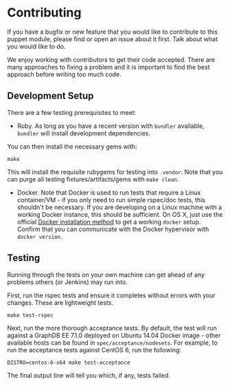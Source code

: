 # Contributing

If you have a bugfix or new feature that you would like to contribute to this puppet module, please find or open an issue about it first.
Talk about what you would like to do.

We enjoy working with contributors to get their code accepted.
There are many approaches to fixing a problem and it is important to find the best approach before writing too much code.

## Development Setup

There are a few testing prerequisites to meet:

* Ruby.
  As long as you have a recent version with `bundler` available, `bundler` will install development dependencies.

You can then install the necessary gems with:

    make

This will install the requisite rubygems for testing into `.vendor`.
Note that you can purge all testing fixtures/artifacts/gems with `make clean`.

* Docker.
  Note that Docker is used to run tests that require a Linux container/VM - if you only need to run simple rspec/doc tests, this shouldn't be necessary.
  If you are developing on a Linux machine with a working Docker instance, this should be sufficient.
  On OS X, just use the official [Docker installation method](https://docs.docker.com/engine/installation/mac/) to get a working `docker` setup.
  Confirm that you can communicate with the Docker hypervisor with `docker version`.

## Testing

Running through the tests on your own machine can get ahead of any problems others (or Jenkins) may run into.

First, run the rspec tests and ensure it completes without errors with your changes. These are lightweight tests.

    make test-rspec

Next, run the more thorough acceptance tests.
By default, the test will run against a GraphDB EE 7.1.0 deployed on Ubuntu 14.04 Docker image - other available hosts can be found in `spec/acceptance/nodesets`.
For example, to run the acceptance tests against CentOS 6, run the following:

    DISTRO=centos-6-x64 make test-acceptance

The final output line will tell you which, if any, tests failed.